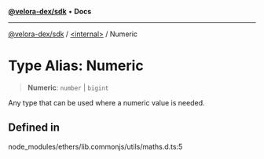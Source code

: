 [**@velora-dex/sdk**](../../README.md) • **Docs**

***

[@velora-dex/sdk](../../globals.md) / [\<internal\>](../README.md) / Numeric

# Type Alias: Numeric

> **Numeric**: `number` \| `bigint`

Any type that can be used where a numeric value is needed.

## Defined in

node\_modules/ethers/lib.commonjs/utils/maths.d.ts:5
